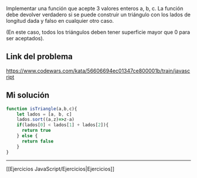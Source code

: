 Implementar una función que acepte 3 valores enteros a, b, c. La función debe devolver verdadero si se puede construir un triángulo con los lados de longitud dada y falso en cualquier otro caso.  
  
(En este caso, todos los triángulos deben tener superficie mayor que 0 para ser aceptados).

## Link del problema

https://www.codewars.com/kata/56606694ec01347ce800001b/train/javascript

## Mi solución

```js
function isTriangle(a,b,c){
    let lados = [a, b, c]
    lados.sort((a,z)=>z-a)
    if(lados[0] < lados[1] + lados[2]){
      return true
    } else {
      return false
    }
}
```

__________

[[Ejercicios JavaScript/Ejercicios|Ejercicios]]